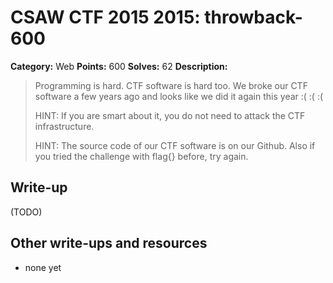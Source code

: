 # CSAW CTF 2015 2015: throwback-600

**Category:** Web
**Points:** 600
**Solves:** 62
**Description:**

> Programming is hard. CTF software is hard too. We broke our CTF software a few years ago and looks like we did it again this year
> :( :( :(
>
> HINT: If you are smart about it, you do not need to attack the CTF infrastructure.
>
> HINT: The source code of our CTF software is on our Github. Also if you tried the challenge with flag{} before, try again.


## Write-up

(TODO)

## Other write-ups and resources

* none yet
